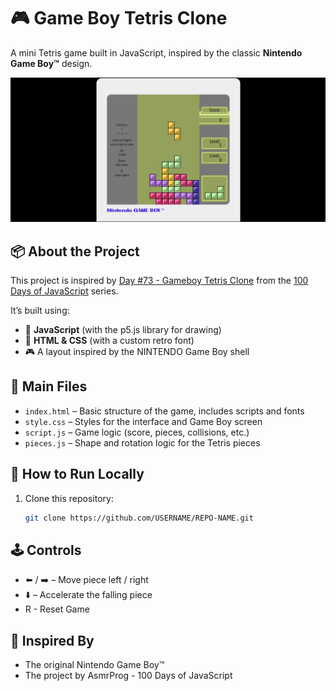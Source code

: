 # 🎮 Game Boy Tetris Clone

A mini Tetris game built in JavaScript, inspired by the classic **Nintendo Game Boy™** design.

![Tetris Screenshot](preview.png)

## 📦 About the Project

This project is inspired by [Day #73 - Gameboy Tetris Clone](https://github.com/AsmrProg-YT/100-days-of-javascript/tree/master/Day%20%2373%20-%20Gameboy%20Tetris%20Clone) from the [100 Days of JavaScript](https://github.com/AsmrProg-YT/100-days-of-javascript) series.

It’s built using:
- 🧠 **JavaScript** (with the p5.js library for drawing)
- 🎨 **HTML & CSS** (with a custom retro font)
- 🎮 A layout inspired by the NINTENDO Game Boy shell

## 📁 Main Files

- `index.html` – Basic structure of the game, includes scripts and fonts
- `style.css` – Styles for the interface and Game Boy screen
- `script.js` – Game logic (score, pieces, collisions, etc.)
- `pieces.js` – Shape and rotation logic for the Tetris pieces

## 🚀 How to Run Locally

1. Clone this repository:
   ```bash
   git clone https://github.com/USERNAME/REPO-NAME.git

## 🕹️ Controls
- ⬅️ / ➡️ – Move piece left / right
- ⬇️ – Accelerate the falling piece
- R - Reset Game

## 📸 Inspired By
- The original Nintendo Game Boy™
- The project by AsmrProg - 100 Days of JavaScript